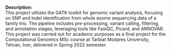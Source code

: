 **Description:** <br />
This project utilizes the GATK toolkit for genomic variant analysis, focusing on SNP and Indel identification from whole exome sequencing data of a family trio. The pipeline includes pre-processing, variant calling, filtering, and annotation stages, leveraging tools like FastQC, Picard, and ANNOVAR. <br />
This project was carried out for academic purposes as a final project for the Computational Genomics MSc course at Tarbiat Modares University, Tehran, Iran, delivered in Spring 2022 semester.

